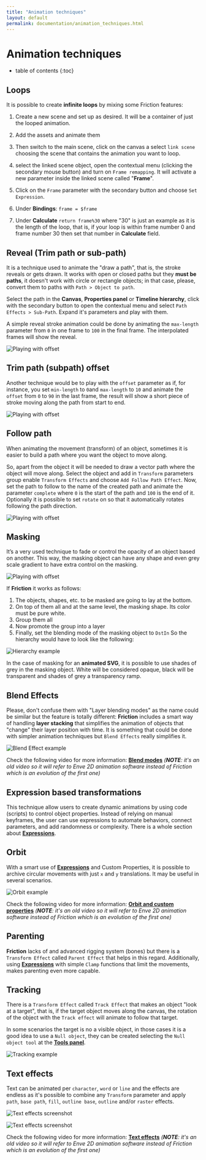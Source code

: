 ```yaml
---
title: "Animation techniques"
layout: default
permalink: documentation/animation_techniques.html
---
```


# Animation techniques

* table of contents
{:toc}

## Loops

It is possible to create **infinite loops** by mixing some Friction features:

1) Create a new scene and set up as desired. It will be a container of just the looped animation.
2) Add the assets and animate them
3) Then switch to the main scene, click on the canvas a select `link scene` choosing the scene that contains the animation you want to loop.
4) select the linked scene object, open the contextual menu (clicking the secondary mouse button) and turn on `Frame remapping`. It will activate a new parameter inside the linked scene called "**Frame**".
5) Click on the `Frame` parameter with the secondary button and choose `Set Expression`.
6) Under **Bindings**:
```frame = $frame```

7) Under **Calculate**
```return frame%30```
where "30" is just an example as it is the length of the loop, that is, if your loop is within frame number 0 and frame number 30 then set that number in **Calculate** field.

## Reveal (Trim path or sub-path)
It is a technique used to animate the "draw a path", that is, the stroke reveals or gets drawn. It works with open or closed paths but they **must be paths**, it doesn't work with circle or rectangle objects; in that case, please, convert them to paths with `Path > Object to path`.

Select the path in the **Canvas**, **Properties panel** or **Timeline hierarchy**, click with the secondary button to open the contextual menu and select `Path Effects > Sub-Path`. Expand it's parameters and play with them.

A simple reveal stroke animation could be done by animating the `max-length` parameter from `0` in one frame to `100` in the final frame. The interpolated frames will show the reveal.

![Playing with offset](/assets/documentation/animation_techniques/anim_techniques_sub-path.svg)

## Trim path (subpath) offset

Another technique would be to play with the `offset` parameter as if, for instance, you set `min-length` to `0`and `max-length` to `10` and animate the `offset` from `0` to `90` in the last frame, the result will show a short piece of stroke moving along the path from start to end.

![Playing with offset](/assets/documentation/animation_techniques/anim_techniques_sub-path_offset.svg)

## Follow path

When animating the movement (transform) of an object, sometimes it is easier to build a path where you want the object to move along.

So, apart from the object it will be needed to draw a vector path where the object will move along. Select the object and add in `Transform` parameters group enable `Transform Effects` and choose `Add Follow Path Effect`. Now, set the path to follow to the name of the created path and animate the parameter `complete` where `0` is the start of the  path and `100` is the end  of it. Optionally it is possible to set `rotate` on so that it automatically rotates following the path direction.

![Playing with offset](/assets/documentation/animation_techniques/anim_techniques_follow-path.svg)

## Masking

It’s a very used technique to fade or control the opacity of an object based on another. This way, the masking object can have any shape and even grey scale gradient to have extra control on the masking.

![Playing with offset](/assets/documentation/animation_techniques/anim_techniques_mask.svg)

If **Friction** it works as follows:
1. The objects, shapes, etc. to be masked are going to lay at the bottom.
2. On top of them all and at the same level, the masking shape. Its color must be pure white.
3. Group them all
4. Now promote the group into a layer
5. Finally, set the blending mode of the masking object to `DstIn`
So the hierarchy would have to look like the following:

![Hierarchy example](/assets/documentation/animation_techniques/anim_techniques_mask_layers.png)

In the case of masking for an **animated SVG**, it is possible to use shades of grey in the masking object. White will be considered opaque, black will be transparent and shades of grey a transparency ramp.

## Blend Effects

Please, don't confuse them with "Layer blending modes" as the name could be similar but the feature is totally different: **Friction** includes a smart way of handling **layer stacking** that simplifies the animation of objects that "change" their layer position with time. It is something that could be done with simpler animation techniques but `Blend Effects` really simplifies it.

![Blend Effect example](/assets/documentation/animation_techniques/anim_techniques_blend.svg)

Check the following video for more information: 
**[Blend modes](https://www.youtube.com/watch?v=xvDTJrKWmiE&list=PLb3wVIJ8v7fEx7qs_1lVBu2fsnaz31Iof&index=7)**
*(**NOTE**: it's an old video so it will refer to Enve 2D animation software instead of Friction which is an evolution of the first one)*

## Expression based transformations

This technique allow users to create dynamic animations by using code (scripts) to control object properties. Instead of relying on manual keyframes, the user can use expressions to automate behaviors, connect parameters, and add randomness or complexity. There is a whole section about **[Expressions](expressions.html)**.

## Orbit

With a smart use of **[Expressions](expressions.html)** and Custom Properties, it is possible to archive circular movements with just `x` and `y` translations. It may be useful in several scenarios.

![Orbit example](/assets/documentation/animation_techniques/anim_techniques_orbit.svg)

Check the following video for more information: 
**[Orbit and custom properties](https://www.youtube.com/watch?v=-m-LoWDy8BE)**
*(**NOTE**: it's an old video so it will refer to Enve 2D animation software instead of Friction which is an evolution of the first one)*

## Parenting

**Friction** lacks of and advanced rigging system (bones) but there is a `Transform Effect` called `Parent Effect` that helps in this regard. Additionally, using **[Expressions](expressions.html)** with simple `Clamp` functions that limit the movements, makes parenting even more capable.

## Tracking

There is a `Transform Effect` called `Track Effect` that makes an object "look at a target", that is, if the target object moves along the canvas, the rotation of the object with the `Track effect` will animate to follow that target.

In some scenarios the target is no a visible object, in those cases it is a good idea to use a `Null object`, they can be created selecting the `Null object tool` at the **[Tools panel](userinterface.html#4-tools)**.

![Tracking example](/assets/documentation/animation_techniques/anim_techniques_tracking.svg)

## Text effects

Text can be animated per `character`, `word` or `line` and the effects are endless as it's possible to combine any `Transform` parameter and apply `path`, `base path`, `fill`, `outline base`, `outline` and/or `raster` effects.

![Text effects screenshot](/assets/documentation/animation_techniques/anim_techniques_text_effects.gif)

![Text effects screenshot](/assets/documentation/animation_techniques/anim_techniques_text_effects.png)

Check the following video for more information:
**[Text effects](https://www.youtube.com/watch?v=pOzta1KkXB0)**
*(**NOTE**: it's an old video so it will refer to Enve 2D animation software instead of Friction which is an evolution of the first one)*
